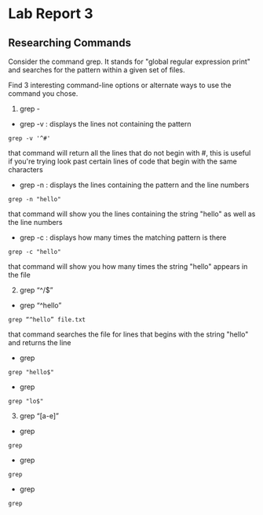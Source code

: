 # Lab Report 3
## Researching Commands

Consider the command grep. It stands for "global regular expression print" and searches for the pattern within a given set of files.

Find 3 interesting command-line options or alternate ways to use the command you chose. 

1. grep -

- grep -v : displays the lines not containing the pattern
```
grep -v '^#'
```
that command will return all the lines that do not begin with #, this is useful if you're trying look past certain lines of code that begin with the same characters

- grep -n : displays the lines containing the pattern and the line numbers
```
grep -n "hello"
```
that command will show you the lines containing the string "hello" as well as the line numbers

- grep -c : displays how many times the matching pattern is there
```
grep -c "hello"
```
that command will show you how many times the string "hello" appears in the file

2. grep “^/$” 

- grep “^hello” 
```
grep “^hello” file.txt
```
that command searches the file for lines that begins with the string "hello" and returns the line

- grep
```
grep "hello$"
```

- grep
```
grep "lo$"
```

3. grep “[a-e]”

- grep
```
grep
```

- grep
```
grep
```

- grep
```
grep
```
